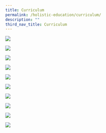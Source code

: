 ```yaml
---
title: Curriculum
permalink: /holistic-education/curriculum/
description: ""
third_nav_title: Curriculum
---
```

![](/images/English.jpg)

![](/images/Mathematics.jpg)

![](/images/Science.jpg)

![](/images/Mother%20Tongue.jpg)

![](/images/Information%20Technology.jpg)

![](/images/Social%20Studies.jpg)

![](/images/Physical%20Education.jpg)

![](/images/Aesthetics.jpg)

![](/images/CCE.jpg)

![](/images/Programme%20for%20Active%20Learning.jpg)